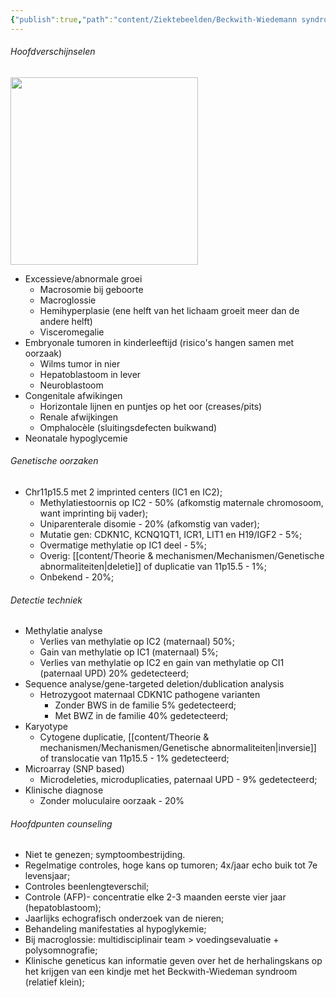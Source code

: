 ```yaml
---
{"publish":true,"path":"content/Ziektebeelden/Beckwith-Wiedemann syndroom.md","permalink":"/content/ziektebeelden/beckwith-wiedemann-syndroom/","title":"Beckwith-Wiedemann syndroom","tags":["Syndroom","Ziektebeeld","Klinische_genetica"]}
---
```



###### Hoofdverschijnselen
<img width="300px" src="https://i.imgur.com/vtI1nuj.png"></img>

- Excessieve/abnormale groei
	- Macrosomie bij geboorte
	- Macroglossie 
	- Hemihyperplasie (ene helft van het lichaam groeit meer dan de andere helft)
	- Visceromegalie
- Embryonale tumoren in kinderleeftijd (risico's hangen samen met oorzaak)
	- Wilms tumor in nier
	- Hepatoblastoom in lever
	- Neuroblastoom
- Congenitale afwikingen
	- Horizontale lijnen en puntjes op het oor (creases/pits)
	- Renale afwijkingen
	- Omphalocèle (sluitingsdefecten buikwand)
- Neonatale hypoglycemie
###### Genetische oorzaken
- Chr11p15.5 met 2 imprinted centers (IC1 en IC2);
	- Methylatiestoornis op IC2 - 50% (afkomstig maternale chromosoom, want imprinting bij vader);
	- Uniparenterale disomie - 20% (afkomstig van vader);
	- Mutatie gen: CDKN1C, KCNQ1QT1, ICR1, LIT1 en H19/IGF2 - 5%;
	- Overmatige methylatie op IC1 deel - 5%;
	- Overig: [[content/Theorie & mechanismen/Mechanismen/Genetische abnormaliteiten\|deletie]] of duplicatie van 11p15.5 - 1%;
	- Onbekend - 20%;
###### Detectie techniek
- Methylatie analyse
	- Verlies van methylatie op IC2 (maternaal) 50%;
	- Gain van methylatie op IC1 (maternaal) 5%;
	- Verlies van methylatie op IC2 en gain van methylatie op CI1 (paternaal UPD) 20% gedetecteerd;
- Sequence analyse/gene-targeted deletion/dublication analysis
	- Hetrozygoot maternaal CDKN1C pathogene varianten
		- Zonder BWS in de familie 5% gedetecteerd;
		- Met BWZ in de familie 40% gedetecteerd;
- Karyotype 
	- Cytogene duplicatie, [[content/Theorie & mechanismen/Mechanismen/Genetische abnormaliteiten\|inversie]] of translocatie van 11p15.5 - 1% gedetecteerd; 
- Microarray (SNP based)
	- Microdeleties, microduplicaties, paternaal UPD - 9% gedetecteerd;
- Klinische diagnose
	- Zonder moluculaire oorzaak - 20%
###### Hoofdpunten counseling
- Niet te genezen; symptoombestrijding.
- Regelmatige controles, hoge kans op tumoren; 4x/jaar echo buik tot 7e levensjaar;
- Controles beenlengteverschil;
- Controle (AFP)- concentratie elke 2-3 maanden eerste vier jaar (hepatoblastoom);
- Jaarlijks echografisch onderzoek van de nieren;
- Behandeling manifestaties al hypoglykemie;
- Bij macroglossie: multidisciplinair team > voedingsevaluatie + polysomnografie;
- Klinische geneticus kan informatie geven over het de herhalingskans op het krijgen van een kindje met het Beckwith-Wiedeman syndroom (relatief klein);